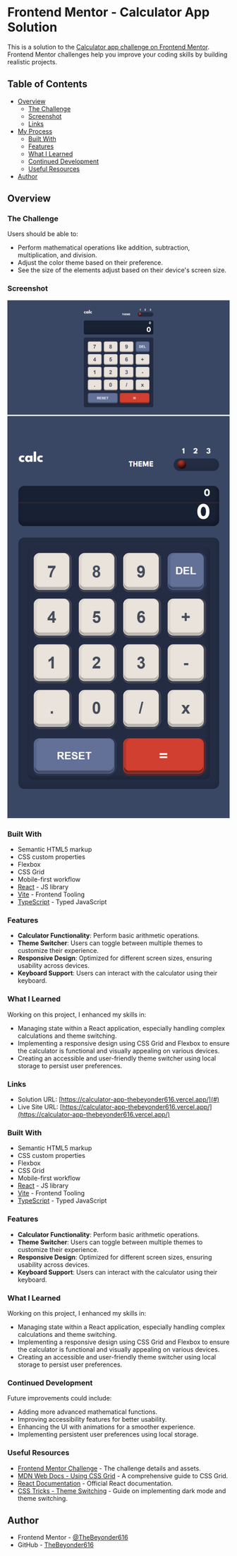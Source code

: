 # Frontend Mentor - Calculator App Solution

This is a solution to the [Calculator app challenge on Frontend Mentor](https://www.frontendmentor.io/challenges/calculator-app-9lteq5N29). Frontend Mentor challenges help you improve your coding skills by building realistic projects.

## Table of Contents

- [Overview](#overview)
  - [The Challenge](#the-challenge)
  - [Screenshot](#screenshot)
  - [Links](#links)
- [My Process](#my-process)
  - [Built With](#built-with)
  - [Features](#features)
  - [What I Learned](#what-i-learned)
  - [Continued Development](#continued-development)
  - [Useful Resources](#useful-resources)
- [Author](#author)

## Overview

### The Challenge

Users should be able to:

- Perform mathematical operations like addition, subtraction, multiplication, and division.
- Adjust the color theme based on their preference.
- See the size of the elements adjust based on their device's screen size.

### Screenshot

![Desktop](./public/design/Desktop.png)
![Mobile](./public/design/Mobile.png)

### Built With

- Semantic HTML5 markup
- CSS custom properties
- Flexbox
- CSS Grid
- Mobile-first workflow
- [React](https://reactjs.org/) - JS library
- [Vite](https://vitejs.dev/) - Frontend Tooling
- [TypeScript](https://www.typescriptlang.org/) - Typed JavaScript

### Features

- **Calculator Functionality**: Perform basic arithmetic operations.
- **Theme Switcher**: Users can toggle between multiple themes to customize their experience.
- **Responsive Design**: Optimized for different screen sizes, ensuring usability across devices.
- **Keyboard Support**: Users can interact with the calculator using their keyboard.

### What I Learned

Working on this project, I enhanced my skills in:

- Managing state within a React application, especially handling complex calculations and theme switching.
- Implementing a responsive design using CSS Grid and Flexbox to ensure the calculator is functional and visually appealing on various devices.
- Creating an accessible and user-friendly theme switcher using local storage to persist user preferences.

### Links

- Solution URL: [https://calculator-app-thebeyonder616.vercel.app/](#)
- Live Site URL: [https://calculator-app-thebeyonder616.vercel.app/](https://calculator-app-thebeyonder616.vercel.app/)

### Built With

- Semantic HTML5 markup
- CSS custom properties
- Flexbox
- CSS Grid
- Mobile-first workflow
- [React](https://reactjs.org/) - JS library
- [Vite](https://vitejs.dev/) - Frontend Tooling
- [TypeScript](https://www.typescriptlang.org/) - Typed JavaScript

### Features

- **Calculator Functionality**: Perform basic arithmetic operations.
- **Theme Switcher**: Users can toggle between multiple themes to customize their experience.
- **Responsive Design**: Optimized for different screen sizes, ensuring usability across devices.
- **Keyboard Support**: Users can interact with the calculator using their keyboard.

### What I Learned

Working on this project, I enhanced my skills in:

- Managing state within a React application, especially handling complex calculations and theme switching.
- Implementing a responsive design using CSS Grid and Flexbox to ensure the calculator is functional and visually appealing on various devices.
- Creating an accessible and user-friendly theme switcher using local storage to persist user preferences.

### Continued Development

Future improvements could include:

- Adding more advanced mathematical functions.
- Improving accessibility features for better usability.
- Enhancing the UI with animations for a smoother experience.
- Implementing persistent user preferences using local storage.

### Useful Resources

- [Frontend Mentor Challenge](https://www.frontendmentor.io/challenges/calculator-app-9lteq5N29) - The challenge details and assets.
- [MDN Web Docs - Using CSS Grid](https://developer.mozilla.org/en-US/docs/Web/CSS/CSS_Grid_Layout/Basic_Concepts_of_Grid_Layout) - A comprehensive guide to CSS Grid.
- [React Documentation](https://reactjs.org/docs/getting-started.html) - Official React documentation.
- [CSS Tricks - Theme Switching](https://css-tricks.com/a-complete-guide-to-dark-mode-on-the-web/) - Guide on implementing dark mode and theme switching.

## Author

- Frontend Mentor - [@TheBeyonder616](https://www.frontendmentor.io/profile/TheBeyonder616)
- GitHub - [TheBeyonder616](https://github.com/TheBeyonder616)
